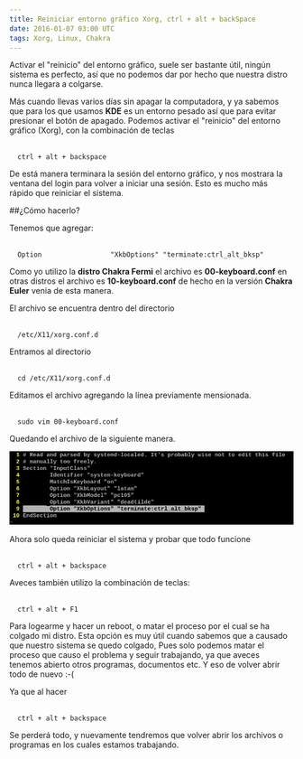 ```yaml
---
title: Reiniciar entorno gráfico Xorg, ctrl + alt + backSpace
date: 2016-01-07 03:00 UTC
tags: Xorg, Linux, Chakra
---
```


Activar el "reinicio" del entorno gráfico, suele ser bastante útil, ningún sistema es perfecto, así que no podemos dar por hecho que nuestra distro nunca llegara a colgarse. 

Más cuando llevas varios días sin apagar la computadora, y ya sabemos que para los que usamos **KDE** es un entorno pesado así que para evitar presionar el botón de apagado. Podemos activar el "reinicio" del entorno gráfico (Xorg), con la combinación de teclas

```

  ctrl + alt + backspace 

```

De está manera terminara la sesión del entorno gráfico, y nos mostrara la ventana del login para volver a iniciar una sesión. Esto es mucho más rápido que reiniciar el sistema.

##¿Cómo hacerlo?

Tenemos que agregar:

```

  Option                 "XkbOptions" "terminate:ctrl_alt_bksp"

```

Como yo utilizo la **distro Chakra Fermi** el archivo es **00-keyboard.conf**
en otras distros el archivo es  **10-keyboard.conf** de hecho en la versión **Chakra Euler**  venia de esta manera.

El archivo se encuentra dentro del directorio

```

  /etc/X11/xorg.conf.d

```

Entramos al directorio

```
  
  cd /etc/X11/xorg.conf.d

```

Editamos el archivo agregando la línea previamente mensionada.

```

  sudo vim 00-keyboard.conf

```

Quedando el archivo de la siguiente manera.

![Alt text](./images/xorg/keyboard.png)


Ahora solo queda reiniciar el sistema y probar que todo funcione

```
  
  ctrl + alt + backspace 

```


Aveces también utilizo la combinación de teclas:

```

  ctrl + alt + F1

```

Para logearme y hacer un reboot, o matar el proceso por el cual se ha colgado mi distro. Esta opción es muy útil cuando sabemos que a causado que nuestro sistema se quedo colgado, Pues solo podemos matar el proceso que causo el problema y seguir trabajando, ya que aveces tenemos abierto otros programas, documentos etc. Y eso de volver abrir todo de nuevo :-(

Ya que al hacer

```

  ctrl + alt + backspace

```

Se perderá todo, y nuevamente tendremos que volver abrir los archivos o programas en los cuales estamos trabajando.
